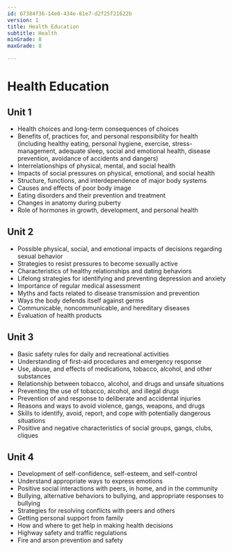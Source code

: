 ```yaml
---
id: 67384f36-14e0-434e-81e7-d2f25f21622b
version: 1
title: Health Education
subtitle: Health
minGrade: 8
maxGrade: 8

---
```

# Health Education


## Unit 1
* Health choices and long-term consequences of choices
* Benefits of, practices for, and personal responsibility for health (including healthy eating, personal hygiene, exercise, stress-management, adequate sleep, social and emotional health, disease prevention, avoidance of accidents and dangers)
* Interrelationships of physical, mental, and social health
* Impacts of social pressures on physical, emotional, and social health
* Structure, functions, and interdependence of major body systems
* Causes and effects of poor body image
* Eating disorders and their prevention and treatment
* Changes in anatomy during puberty
* Role of hormones in growth, development, and personal health

## Unit 2
* Possible physical, social, and emotional impacts of decisions regarding sexual behavior
* Strategies to resist pressures to become sexually active
* Characteristics of healthy relationships and dating behaviors
* Lifelong strategies for identifying and preventing depression and anxiety
* Importance of regular medical assessment
* Myths and facts related to disease transmission and prevention
* Ways the body defends itself against germs
* Communicable, noncommunicable, and hereditary diseases
* Evaluation of health products

## Unit 3
* Basic safety rules for daily and recreational activities
* Understanding of first-aid procedures and emergency response
* Use, abuse, and effects of medications, tobacco, alcohol, and other substances
* Relationship between tobacco, alcohol, and drugs and unsafe situations
* Preventing the use of tobacco, alcohol, and illegal drugs
* Prevention of and response to deliberate and accidental injuries
* Reasons and ways to avoid violence, gangs, weapons, and drugs
* Skills to identify, avoid, report, and cope with potentially dangerous situations
* Positive and negative characteristics of social groups, gangs, clubs, cliques

## Unit 4
* Development of self-confidence, self-esteem, and self-control
* Understand appropriate ways to express emotions
* Positive social interactions with peers, in home, and in the community
* Bullying, alternative behaviors to bullying, and appropriate responses to bullying
* Strategies for resolving conflicts with peers and others
* Getting personal support from family
* How and where to get help in making health decisions
* Highway safety and traffic regulations
* Fire and arson prevention and safety